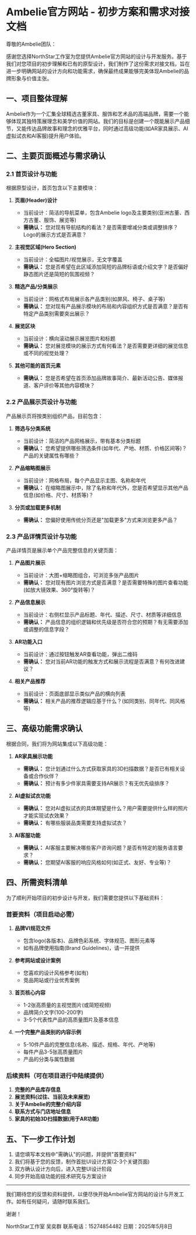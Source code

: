 # Ambelie官方网站 - 初步方案和需求对接文档

尊敬的Ambelie团队：

感谢您选择NorthStar工作室为您提供Ambelie官方网站的设计与开发服务。基于我们对您项目的初步理解和已有的原型设计，我们制作了这份需求对接文档，旨在进一步明确网站的设计方向和功能需求，确保最终成果能够完美体现Ambelie的品牌形象与价值主张。

## 一、项目整体理解

Ambelie作为一个汇集全球精选古董家具、服饰和艺术品的高端品牌，需要一个能够体现其独特策展理念和美学价值的网站。我们的目标是创建一个既能展示产品细节，又能传达品牌故事和理念的优雅平台，同时通过高级功能(如AR家具展示、AI虚拟试衣和AI客服)提升用户体验。

## 二、主要页面概述与需求确认

### 2.1 首页设计与功能

根据原型设计，首页包含以下主要模块：

1. **页眉(Header)设计**
   - 当前设计：简洁的导航菜单，包含Ambelie logo及主要类别(亚洲古董、西方古董、服饰、展览等)
   - **需确认：** 您对现有导航结构的看法？是否需要增减分类或调整排序？Logo的展示方式是否满意？

2. **主视觉区域(Hero Section)**
   - 当前设计：全幅图片/视觉展示，无文字覆盖
   - **需确认：** 您是否希望在此区域添加简短的品牌标语或介绍文字？是否偏好静态图片还是简短的氛围视频？

3. **精选产品/分类展示**
   - 当前设计：网格式布局展示各产品类别(如屏风、椅子、桌子等)
   - **需确认：** 您对现有产品展示模块的布局和内容组织方式是否满意？是否有特定产品类别需要突出展示？

4. **展览区块**
   - 当前设计：横向滚动展示展览图片和标题
   - **需确认：** 您对展览模块的展示方式有何看法？是否需要更详细的展览信息或不同的视觉处理？

5. **其他可能的首页元素**
   - **需确认：** 您是否希望在首页添加品牌故事简介、最新活动公告、媒体报道、客户评价等其他内容模块？

### 2.2 产品展示页设计与功能

产品展示页将按类别组织产品，目前包含：

1. **筛选与分类系统**
   - 当前设计：简洁的产品网格展示，带有基本分类标题
   - **需确认：** 您希望提供哪些筛选条件(如年代、产地、材质、价格区间等)？产品的关键属性有哪些？

2. **产品缩略图展示**
   - 当前设计：网格布局，每个产品显示主图、名称和年代
   - **需确认：** 在缩略图展示中，除了名称和年代外，您是否希望显示其他产品信息(如价格、尺寸、材质等)？

3. **分页或加载更多机制**
   - **需确认：** 您偏好使用传统分页还是"加载更多"方式来浏览更多产品？

### 2.3 产品详情页设计与功能

产品详情页是展示单个产品完整信息的关键页面：

1. **产品图片展示**
   - 当前设计：大图+缩略图组合，可浏览多张产品图片
   - **需确认：** 您对现有图片浏览方式是否满意？是否需要特殊的图片查看功能(如放大镜效果、360°旋转等)？

2. **产品信息展示**
   - 当前设计：右侧栏显示产品标题、年代、描述、尺寸、材质等详细信息
   - **需确认：** 产品信息的组织逻辑和优先级是否符合您的预期？有无需要添加或调整的信息字段？

3. **AR功能入口**
   - 当前设计：通过按钮触发AR查看功能，弹出二维码
   - **需确认：** 您对当前AR功能的触发方式和展示流程是否满意？有何改进建议？

4. **相关产品推荐**
   - 当前设计：页面底部显示类似产品的横向列表
   - **需确认：** 相关产品的推荐逻辑应基于什么？(如同类别、同年代、同风格等)

## 三、高级功能需求确认

根据合同，我们将为网站集成以下高级功能：

1. **AR家具展示功能**
   - **需确认：** 您计划通过什么方式获取家具的3D扫描数据？是否已有相关设备或合作伙伴？
   - **需确认：** 预计有多少件家具需要支持AR展示？有无优先级排序？

2. **AI虚拟试衣功能**
   - **需确认：** 您对AI虚拟试衣的具体期望是什么？用户需要提供什么样的照片才能实现试衣效果？
   - **需确认：** 有哪些服装品类需要支持虚拟试衣？

3. **AI客服功能**
   - **需确认：** AI客服主要解决哪些客户咨询问题？是否有特定的服务语言要求？
   - **需确认：** 您期望AI客服的响应风格如何(如正式、友好、专业等)？

## 四、所需资料清单

为了顺利开始项目的初步设计与开发，我们需要您提供以下基础资料：

### 首要资料（项目启动必需）

1. **品牌VI规范文件**
   - 包含logo(各版本)、品牌色彩系统、字体规范、图形元素等
   - 如有品牌使用指南(Brand Guidelines)，请一并提供

2. **参考网站或设计案例**
   - 您喜欢的设计风格参考(如有)
   - 竞品网站或行业优秀案例

3. **首页核心内容**
   - 1-2张高质量的主视觉图片(或简短视频)
   - 品牌简介文字(100-200字)
   - 3-5个代表性产品的高质量图片及基本信息

4. **一个完整产品类别的内容示例**
   - 5-10件产品的完整信息(名称、描述、规格、年代、产地等)
   - 每件产品3-5张高质量图片
   - 产品的分类与属性数据

### 后续资料（可在项目进行中陆续提供）

1. **完整的产品库存信息**
2. **展览资料(过往、当前及未来展览)**
3. **关于Ambelie的完整介绍内容**
4. **联系方式与门店地址信息**
5. **家具的初始3D扫描数据(用于AR功能)**

## 五、下一步工作计划

1. 请您填写本文档中"需确认"的问题，并提供"首要资料"
2. 我们将基于您的反馈，制作首批UI设计方案(2-3个关键页面)
3. 双方确认设计方向后，进入完整UI设计阶段
4. 同步开始高级功能的技术研究与方案设计

---

我们期待您的反馈和资料提供，以便尽快开始Ambelie官方网站的设计与开发工作。如有任何疑问，请随时联系我们。

谢谢！

NorthStar工作室
吴奕群
联系电话：15274854482
日期：2025年5月8日
